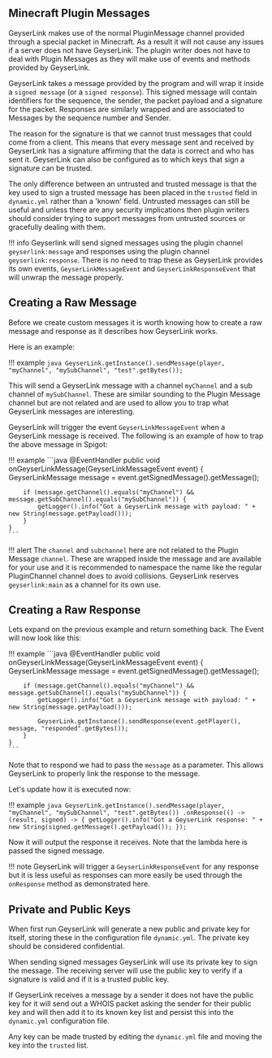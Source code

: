 ## Minecraft Plugin Messages
GeyserLink makes use of the normal PluginMessage channel provided through a special packet in Minecraft. As a result it will
not cause any issues if a server does not have GeyserLink.  The plugin writer does not have to deal with Plugin Messages
as they will make use of events and methods provided by GeyserLink.

GeyserLink takes a message provided by the program and will wrap it inside a `signed message` (or a `signed response`). This signed message will contain
identifiers for the sequence, the sender, the packet payload and a signature for the packet. Responses are similarly wrapped
and are associated to Messages by the sequence number and Sender.

The reason for the signature is that we cannot trust messages that could come from a client. This means that every message
sent and received by GeyserLink has a signature affirming that the data is correct and who has sent it.
GeyserLink can also be configured as to which keys that sign a signature can be trusted.

The only difference between an untrusted and trusted message is that the key used to sign a trusted message has been placed
in the `trusted` field in `dynamic.yml` rather than a 'known' field. Untrusted messages can still be useful and unless 
there are any security implications then plugin writers should consider trying to support messages from untrusted sources 
or gracefully dealing with them.

!!! info
    Geyserlink will send signed messages using the plugin channel `geyserlink:message` and responses using the plugin channel 
    `geyserlink:response`. There is no need to trap these as GeyserLink provides its own events, `GeyserLinkMessageEvent` and
    `GeyserLinkResponseEvent` that will unwrap the message properly.

## Creating a Raw Message

Before we create custom messages it is worth knowing how to create a raw message and response as it describes how GeyserLink works.

Here is an example:

!!! example
    ```java
    GeyserLink.getInstance().sendMessage(player, "myChannel", "mySubChannel", "test".getBytes());
    ```
    
This will send a GeyserLink message with a channel `myChannel` and a sub channel of `mySubChannel`. These are similar sounding to the Plugin
Message channel but are not related and are used to allow you to trap what GeyserLink messages are interesting.

GeyserLink will trigger the event `GeyserLinkMessageEvent` when a GeyserLink message is received. The following is an example of
how to trap the above message in Spigot:

!!! example
    ```java
    @EventHandler
    public void onGeyserLinkMessage(GeyserLinkMessageEvent event) {
        GeyserLinkMessage message = event.getSignedMessage().getMessage();
        
        if (message.getChannel().equals("myChannel") && message.getSubChannel().equals("mySubChannel")) {
            getLogger().info("Got a GeyserLink message with payload: " + new String(message.getPayload()));
        }
    }
    ```
    
!!! alert
    The `channel` and `subchannel` here are not related to the Plugin Message `channel`. These are wrapped inside the message
    and are available for your use and it is recommended to namespace the name like the regular PluginChannel channel does to 
    avoid collisions. GeyserLink reserves `geyserlink:main` as a channel for its own use.

## Creating a Raw Response

Lets expand on the previous example and return something back. The Event will now look like this:

!!! example
    ```java
    @EventHandler
    public void onGeyserLinkMessage(GeyserLinkMessageEvent event) {
        GeyserLinkMessage message = event.getSignedMessage().getMessage();
        
        if (message.getChannel().equals("myChannel") && message.getSubChannel().equals("mySubChannel")) {
            getLogger().info("Got a GeyserLink message with payload: " + new String(message.getPayload()));
            
            GeyserLink.getInstance().sendResponse(event.getPlayer(), message, "responded".getBytes());
        }
    }
    ```

Note that to respond we had to pass the `message` as a parameter. This allows GeyserLink to properly link the response to
the message.

Let's update how it is executed now:

!!! example
    ```java
    GeyserLink.getInstance().sendMessage(player, "myChannel", "mySubChannel", "test".getBytes())
        .onResponse(() -> (result, signed) -> {
            getLogger().info("Got a GeyserLink response: " + new String(signed.getMessage().getPayload());
        });
    ```
    
Now it will output the response it receives. Note that the lambda here is passed the signed message.

!!! note
    GeyserLink will trigger a `GeyserLinkResponseEvent` for any response but it is less useful as responses can more easily
    be used through the `onResponse` method as demonstrated here.


## Private and Public Keys

When first run GeyserLink will generate a new public and private key for itself, storing these in the configuration file
`dynamic.yml`. The private key should be considered confidential.

When sending signed messages GeyserLink will use its private key to sign the message. The receiving server will use
the public key to verify if a signature is valid and if it is a trusted public key.

If GeyserLink receives a message by a sender it does not have the public key for it will send out a WHOIS packet asking the
sender for their public key and will then add it to its known key list and persist this into the `dynamic.yml` configuration
file.

Any key can be made trusted by editing the `dynamic.yml` file and moving the key into the `trusted` list.
